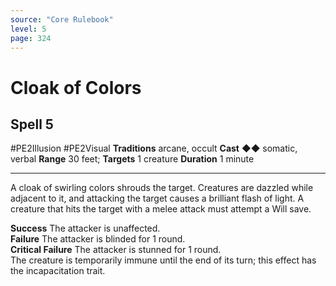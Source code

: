 ```yaml
---
source: "Core Rulebook"
level: 5
page: 324
---
```


# Cloak of Colors
## Spell 5
#PE2Illusion #PE2Visual 
**Traditions** arcane, occult
**Cast** ◆◆ somatic, verbal
**Range** 30 feet; **Targets** 1 creature
**Duration** 1 minute

-----
A cloak of swirling colors shrouds the target. Creatures are dazzled while adjacent to it, and attacking the target causes a brilliant flash of light. A creature that hits the target with a melee attack must attempt a Will save.  

**Success** The attacker is unaffected.  
**Failure** The attacker is blinded for 1 round.  
**Critical Failure** The attacker is stunned for 1 round.  
The creature is temporarily immune until the end of its turn; this effect has the incapacitation trait.